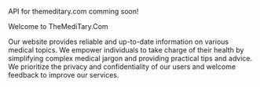 API for themeditary.com comming soon!

Welcome to TheMediTary.Com

Our website provides reliable and up-to-date information on various medical topics. We empower individuals to take charge of their health by simplifying complex medical jargon and providing practical tips and advice. We prioritize the privacy and confidentiality of our users and welcome feedback to improve our services.

